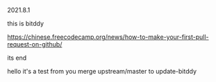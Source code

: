 2021.8.1

this is bitddy

https://chinese.freecodecamp.org/news/how-to-make-your-first-pull-request-on-github/

its end 

hello it's a test from you 
merge upstream/master to update-bitddy
